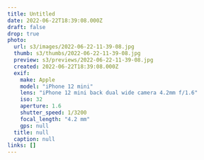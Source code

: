 ```yaml
---
title: Untitled
date: 2022-06-22T18:39:08.000Z
draft: false
drop: true
photo:
  url: s3/images/2022-06-22-11-39-08.jpg
  thumb: s3/thumbs/2022-06-22-11-39-08.jpg
  preview: s3/previews/2022-06-22-11-39-08.jpg
  created: 2022-06-22T18:39:08.000Z
  exif:
    make: Apple
    model: "iPhone 12 mini"
    lens: "iPhone 12 mini back dual wide camera 4.2mm f/1.6"
    iso: 32
    aperture: 1.6
    shutter_speed: 1/3200
    focal_length: "4.2 mm"
    gps: null
  title: null
  caption: null
links: []
---
```

